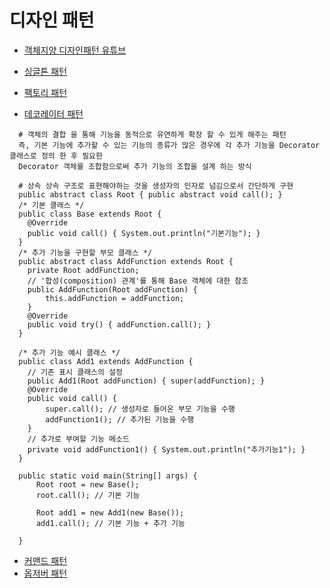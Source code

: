 # 디자인 패턴


* [객체지양 디자인패턴 유튜브](https://www.youtube.com/watch?v=lJES5TQTTWE)
* [싱글톤 패턴](https://woowacourse.github.io/javable/post/2020-11-07-singleton/)
* [팩토리 패턴](https://jdm.kr/blog/180)

* [데코레이터 패턴](https://gmlwjd9405.github.io/2018/07/09/decorator-pattern.html)
```
  # 객체의 결합 을 통해 기능을 동적으로 유연하게 확장 할 수 있게 해주는 패턴
  즉, 기본 기능에 추가할 수 있는 기능의 종류가 많은 경우에 각 추가 기능을 Decorator 클래스로 정의 한 후 필요한 
  Decorator 객체를 조합함으로써 추가 기능의 조합을 설계 하는 방식

  # 상속 상속 구조로 표현해야하는 것을 생성자의 인자로 넘김으로서 간단하게 구현
  public abstract class Root { public abstract void call(); }
  /* 기본 클래스 */
  public class Base extends Root {
    @Override
    public void call() { System.out.println("기본기능"); }
  }
  /* 추가 기능을 구현할 부모 클래스 */
  public abstract class AddFunction extends Root {
    private Root addFunction;
    // '합성(composition) 관계'를 통해 Base 객체에 대한 참조
    public AddFunction(Root addFunction) {
        this.addFunction = addFunction;
    }
    @Override
    public void try() { addFunction.call(); }
  }
  
  /* 추가 기능 예시 클래스 */
  public class Add1 extends AddFunction {
    // 기존 표시 클래스의 설정
    public Add1(Root addFunction) { super(addFunction); }
    @Override
    public void call() {
        super.call(); // 생성자로 들어온 부모 기능을 수행
        addFunction1(); // 추가된 기능을 수행
    }
    // 추가로 부여할 기능 메소드
    private void addFunction1() { System.out.println("추가기능1"); }
  }
  
  public static void main(String[] args) {
      Root root = new Base();
      root.call(); // 기본 기능
      
      Root add1 = new Add1(new Base());
      add1.call(); // 기본 기능 + 추가 기능
      
  }

```
 * [커맨드 패턴](https://gmlwjd9405.github.io/2018/07/07/command-pattern.html)
 * [옵저버 패턴](https://gmlwjd9405.github.io/2018/07/08/observer-pattern.html)
